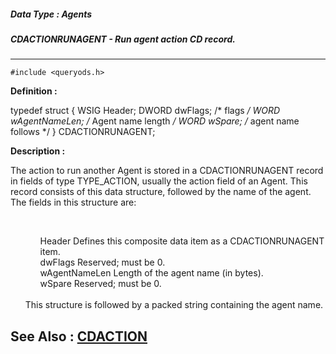 ##### Data Type : Agents
##### CDACTIONRUNAGENT - Run agent action CD record.
---
```
#include <queryods.h>
```

**Definition :**

typedef struct {
   WSIG  Header;
   DWORD dwFlags;       /* flags */
   WORD  wAgentNameLen; /* Agent name length */
   WORD  wSpare;
/* agent name follows */
} CDACTIONRUNAGENT;

**Description :**

The action to run another Agent is stored in a CDACTIONRUNAGENT record in fields of type TYPE_ACTION, usually the action field of an Agent.  This record consists of this data structure, followed by the name of the agent.  The fields in this structure are:
<ul><br>

<ul>Header			Defines this composite data item as a CDACTIONRUNAGENT item.<br>
dwFlags		Reserved;  must be 0.<br>
wAgentNameLen	Length of the agent name (in bytes).<br>
wSpare		Reserved;  must be 0.</ul>
<br>
This structure is followed by a packed string containing the agent name.</ul>



**See Also :**
[CDACTION](/domino-c-api-docs/reference/Data/CDACTION)
---
